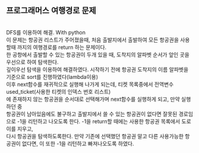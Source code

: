 <h2>프로그래머스 여행경로 문제</h2>
<br>
DFS를 이용하여 해결. With python<br>
이 문제는 항공권 리스트가 주어졌을때, 처음 출발지에서 출발하여 모든 항공권을 사용할때 까지의 여행경로를 return 하는 문제이다.<br>
한 공항에서 출발할 수 있는 항공권이 두개 있을 때, 도착지의 알파벳 순서가 앞인 곳을 우선으로 하여 탐색한다.<br>
깊이우선 탐색을 이용하여 해결하였다. 시작하기 전에 항공권 도착지의 이름 알파벳을 기준으로 sort를 진행하였다(lambda이용)<br>
이후 next함수를 재귀적으로 실행해 나가게 되는데, 티켓 목록중에서 전역변수 used_ticket(사용한 티켓의 인덱스 번호 리스트)<br>
에 존재하지 않는 항공권을 순서대로 선택해가며 next함수를 실행하게 되고, 만약 실행하던 중 <br>항공권이 남아있음에도 불구하고 출발지에서 쓸 수 있는 항공권이 없다면 잘못된 경로임으로 -1을 리턴하고 나오도록 한다. -1을 return할 때에는 사용한 항공권 목록에서 도로 이를 지우고,<br>
다시 항공권을 탐색하도록한다. 만약 기존에 선택했던 항공권 말고 다른 사용가능한 항공권이 없다면, 이 또한 -1을 리턴하고 빠져나오도록 하였다.
